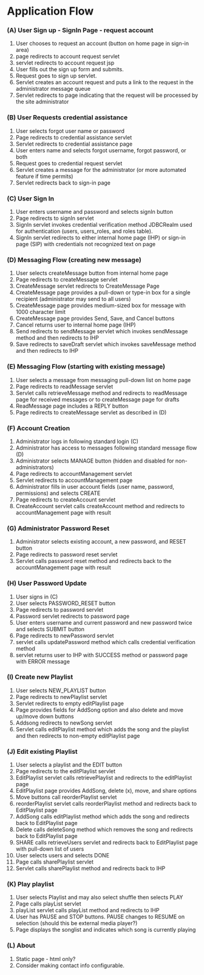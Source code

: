 # Application Flow


### (A) User Sign up - SignIn Page - request account
1. User chooses to request an account (button on home page in sign-in area)
2. page redirects to account request servlet 
3. servlet redirects to account request jsp
4. User fills out the sign up form and submits.
5. Request goes to sign up servlet.
6. Servlet creates an account request and puts a link to the request in the administrator message queue
7. Servlet redirects to page indicating that the request will be processed by the site administrator

### (B) User Requests credential assistance
1. User selects forgot user name or password
2. Page redirects to credential assistance servlet
3. Servlet redirects to credential assistance page
4. User enters name and selects forgot username, forgot password, or both
5. Request goes to credential request servlet
6. Servlet creates a message for the administrator (or more automated feature if time permits)
7. Servlet redirects back to sign-in page

### (C) User Sign In
1. User enters username and password and selects signIn button
2. Page redirects to signIn servlet
3. SignIn servlet invokes credential verification method 
   JDBCRealm used for authentication (users, users_roles, and roles table).
4. SignIn servlet redirects to either internal home page (IHP) or 
   sign-in page (SIP) with credentials not recognized text on page

### (D) Messaging Flow (creating new message)
1. User selects createMessage button from internal home page
2. Page redirects to createMessage servlet
3. CreateMessage servlet redirects to CreateMessage Page
4. CreateMessage page provides a pull-down or type-in box for a single recipient 
   (administrator may send to all users)
5. CreateMessage page provides medium-sized box for message with 1000 character limit
6. CreateMessage page provides Send, Save, and Cancel buttons
7. Cancel returns user to internal home page (IHP)
8. Send redirects to sendMessage servlet which invokes sendMessage method and then redirects to IHP
9. Save redirects to saveDraft servlet which invokes saveMessage method and then redirects to IHP

### (E) Messaging Flow (starting with existing message)
1. User selects a message from messaging pull-down list on home page
2. Page redirects to readMessage servlet
3. Servlet calls retrieveMessage method and redirects to readMessage page for received messages or
   to createMessage page for drafts
4. ReadMessage page includes a REPLY button
5. Page redirects to createMessage servlet as described in (D)

### (F) Account Creation
1. Administrator logs in following standard login (C)
2. Administrator has access to messages following standard message flow (D)
3. Administrator selects MANAGE button (hidden and disabled for non-administrators)
4. Page redirects to accountManagement servlet
5. Servlet redirects to accountManagement page
6. Administrator fills in user account fields (user name, password, permissions) and selects CREATE
7. Page redirects to createAccount servlet
8. CreateAccount servlet calls createAccount method and redirects to accountManagement page with result

### (G) Administrator Password Reset
1. Administrator selects existing account, a new password, and RESET button
2. Page redirects to password reset servlet
3. Servlet calls password reset method and redirects back to the accountManagement page with result

### (H) User Password Update
1. User signs in (C)
2. User selects PASSWORD_RESET button
3. Page redirects to password servlet
4. Password servlet redirects to password page
5. User enters username and current password and new password twice and selects SUBMIT button
6. Page redirects to newPassword servlet
7. servlet calls updatePassword method which calls credential verification method
8. servlet returns user to IHP with SUCCESS method or password page with ERROR message

### (I) Create new Playlist
1. User selects NEW_PLAYLIST button
2. Page redirects to newPlaylist servlet
3. Servlet redirects to empty editPlaylist page
4. Page provides fields for AddSong option and also delete and move up/move down buttons
5. Addsong redirects to newSong servlet
6. Servlet calls editPlaylist method which adds the song and the playlist 
   and then redirects to non-empty editPlaylist page
   
### (J) Edit existing Playlist
1. User selects a playlist and the EDIT button
2. Page redirects to the editPlaylist servlet
3. EditPlaylist servlet calls retrievePlaylist and redirects to the editPlaylist page
4. EditPlaylist page provides AddSong, delete (x), move, and share options
5. Move buttons call reorderPlaylist servlet
6. reorderPlaylist servlet calls reorderPlaylist method and redirects back to EditPlaylist page
7. AddSong calls editPlaylist method which adds the song and redirects back to EditPlaylist page
8. Delete calls deleteSong method which removes the song and redirects back to EditPlaylist page
9. SHARE calls retrieveUsers servlet and redirects back to EditPlaylist page with pull-down list of users
10. User selects users and selects DONE
11. Page calls sharePlaylist servlet
12. Servlet calls sharePlaylist method and redirects back to IHP

### (K) Play playlist
1. User selects Playlist and may also select shuffle then selects PLAY
2. Page calls playList servlet
3. playList servlet calls playList method and redirects to IHP
4. User has PAUSE and STOP buttons. PAUSE changes to RESUME on selection 
   (should this be external media player?)
5. Page displays the songlist and indicates which song is currently playing

### (L) About

1. Static page - html only? 
1. Consider making contact info configurable.
